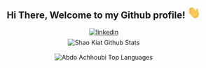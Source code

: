 <div align="center">
<h2> Hi There, Welcome to my Github profile! <img src="https://github.com/shaokiat/shaokiat/blob/main/gifs/Hi.gif" width="30"></h2>
<a href="https://linkedin.com/in/shaokiat" target="_blank">
<img src=https://img.shields.io/badge/linkedin-%2300acee.svg?color=405DE6&style=for-the-badge&logo=linkedin&logoColor=white alt=linkedin style="margin-bottom: 5px;" />
</a>

<br />

<img align="center" src="https://github-readme-stats.vercel.app/api?username=shaokiat&include_all_commits=true&count_private=true&show_icons=true&line_height=30&title_color=CDB4DB&icon_color=CDB4DB&text_color=D3D3D3&bg_color=0A0A0A" alt="Shao Kiat Github Stats">
<br />

<br />
<img src="https://github-readme-stats.vercel.app/api/top-langs/?username=shaokiat&layout=compact&theme=dark&bg_color=0A0A0A" alt="Abdo Achhoubi Top Languages"/>
<br />
<br />
<br />

</div>
<!-- 
<div align="center">

## Tech Stack

<br />
<a margin="10" href="https://developer.mozilla.org/en-US/docs/Web/HTML" target="_blank"><img margin="10px" height="40" src="https://github.com/shaokiat/shaokiat/blob/main/svgs/html.svg" alt="html"></a>
<a margin="10" href="https://developer.mozilla.org/en-US/docs/Web/CSS" target="_blank"><img margin="10px" height="40" src="https://github.com/shaokiat/shaokiat/blob/main/svgs/css.svg" alt="css"></a>
<a margin="10" href="https://developer.mozilla.org/en-US/docs/Web/JavaScript" target="_blank"><img margin="10px" height="40" src="https://github.com/shaokiat/shaokiat/blob/main/svgs/javascript.svg" alt="javascript"></a>
<a margin="10" href="https://www.typescriptlang.org/" target="_blank"><img margin="10px" height="40" src="https://github.com/shaokiat/shaokiat/blob/main/svgs/typescript.svg" alt="typescript"></a>
<a margin="10" href="https://tailwindcss.com" target="_blank"><img margin="10px" height="40" src="https://github.com/shaokiat/shaokiat/blob/main/svgs/tailwind.svg" alt="tailwind"></a>
<br />
<br />
<a margin="10" href="https://reactjs.org" target="_blank"><img margin="10px" height="40" src="https://github.com/shaokiat/shaokiat/blob/main/svgs/react.svg" alt="react"></a>
<a margin="10" href="https://nextjs.org" target="_blank"><img margin="10px" height="40" src="https://github.com/shaokiat/shaokiat/blob/main/svgs/nextjs.svg" alt="next js"></a>
<a margin="10" href="https://graphql.org" target="_blank"><img margin="10px" height="40" src="https://github.com/shaokiat/shaokiat/blob/main/svgs/graphql.svg" alt="graphql"></a>
<br />
<br />
<a margin="10" href="https://nodejs.org" target="_blank"><img margin="10px" height="40" src="https://github.com/shaokiat/shaokiat/blob/main/svgs/nodejs.svg" alt="nodejs"></a>
<a margin="10" href="https://mongodb.com" target="_blank"><img margin="10px" height="40" src="https://github.com/shaokiat/shaokiat/blob/main/svgs/mongodb.svg" alt="mongodb"></a>
<br />

</div> -->
